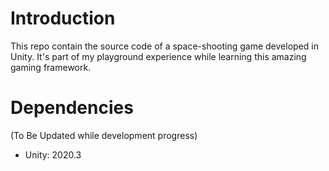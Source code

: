 # Introduction
This repo contain the source code of a space-shooting game developed in Unity. It's part of my playground experience while learning this amazing gaming framework.

# Dependencies
(To Be Updated while development progress)
- Unity: 2020.3